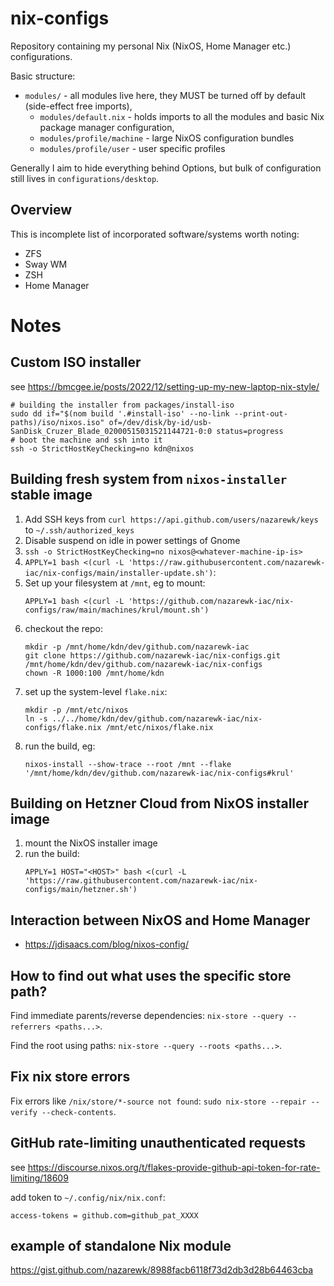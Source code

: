 # nix-configs

Repository containing my personal Nix (NixOS, Home Manager etc.) configurations.

Basic structure:

- `modules/` - all modules live here, they MUST be turned off by default (side-effect free imports),
    - `modules/default.nix` - holds imports to all the modules and basic Nix package manager configuration,
    - `modules/profile/machine` - large NixOS configuration bundles
    - `modules/profile/user` - user specific profiles

Generally I aim to hide everything behind Options, but bulk of configuration still lives in `configurations/desktop`.

## Overview

This is incomplete list of incorporated software/systems worth noting:

- ZFS
- Sway WM
- ZSH
- Home Manager

# Notes

## Custom ISO installer

see https://bmcgee.ie/posts/2022/12/setting-up-my-new-laptop-nix-style/

```shell
# building the installer from packages/install-iso
sudo dd if="$(nom build '.#install-iso' --no-link --print-out-paths)/iso/nixos.iso" of=/dev/disk/by-id/usb-SanDisk_Cruzer_Blade_02000515031521144721-0:0 status=progress
# boot the machine and ssh into it
ssh -o StrictHostKeyChecking=no kdn@nixos
```

## Building fresh system from `nixos-installer` stable image

1. Add SSH keys from `curl https://api.github.com/users/nazarewk/keys` to `~/.ssh/authorized_keys`
2. Disable suspend on idle in power settings of Gnome
3. `ssh -o StrictHostKeyChecking=no nixos@<whatever-machine-ip-is>`
4. `APPLY=1 bash <(curl -L 'https://raw.githubusercontent.com/nazarewk-iac/nix-configs/main/installer-update.sh')`:
5. Set up your filesystem at `/mnt`, eg to mount:
   ```
   APPLY=1 bash <(curl -L 'https://github.com/nazarewk-iac/nix-configs/raw/main/machines/krul/mount.sh')
   ```
6. checkout the repo:
   ```
   mkdir -p /mnt/home/kdn/dev/github.com/nazarewk-iac
   git clone https://github.com/nazarewk-iac/nix-configs.git /mnt/home/kdn/dev/github.com/nazarewk-iac/nix-configs
   chown -R 1000:100 /mnt/home/kdn
   ```
7. set up the system-level `flake.nix`:
   ```
   mkdir -p /mnt/etc/nixos
   ln -s ../../home/kdn/dev/github.com/nazarewk-iac/nix-configs/flake.nix /mnt/etc/nixos/flake.nix
   ```
8. run the build, eg:
   ```
   nixos-install --show-trace --root /mnt --flake '/mnt/home/kdn/dev/github.com/nazarewk-iac/nix-configs#krul'
   ```

## Building on Hetzner Cloud from NixOS installer image

1. mount the NixOS installer image
2. run the build:
   ```
   APPLY=1 HOST="<HOST>" bash <(curl -L 'https://raw.githubusercontent.com/nazarewk-iac/nix-configs/main/hetzner.sh')
   ```

## Interaction between NixOS and Home Manager

- https://jdisaacs.com/blog/nixos-config/

## How to find out what uses the specific store path?

Find immediate parents/reverse dependencies: `nix-store --query --referrers <paths...>`.

Find the root using paths: `nix-store --query --roots <paths...>`.

## Fix nix store errors

Fix errors like `/nix/store/*-source not found`: `sudo nix-store --repair --verify --check-contents`.

## GitHub rate-limiting unauthenticated requests

see https://discourse.nixos.org/t/flakes-provide-github-api-token-for-rate-limiting/18609

add token to `~/.config/nix/nix.conf`:

```
access-tokens = github.com=github_pat_XXXX
```

## example of standalone Nix module

https://gist.github.com/nazarewk/8988facb6118f73d2db3d28b64463cba
